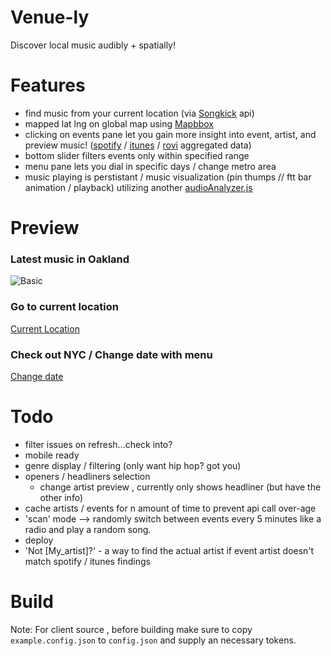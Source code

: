 Venue-ly
=========

Discover local music audibly + spatially!



Features
=========
  - find music from your current location (via [Songkick](http://songkick.com) api)
  - mapped lat lng on global map using [Mapbbox](http://mapbox.com)
  - clicking on events pane let you gain more insight into event, artist, and preview music! ([spotify](http://spotify.com) / [itunes](http://itunes.com) / [rovi](http://developer.rovicorp.com/docs) aggregated data)
  - bottom slider filters events only within specified range
  - menu pane lets you dial in specific days / change metro area
  - music playing is perstistant / music visualization (pin thumps // ftt bar animation / playback) utilizing another [audioAnalyzer.js](https://github.com/cjm771/AudioAnalyzer.js) 
  

Preview
=======
### Latest music in Oakland
  ![Basic](http://g.recordit.co/EcfIgmKnij.gif)

### Go to current location
  [Current Location](http://g.recordit.co/ZYdk5g6ZtG.gif)

### Check out NYC / Change date with menu
  [Change date](http://g.recordit.co/En7TxG9Nl3.gif)

Todo
=====
  - filter issues on refresh...check into?
  - mobile ready
  - genre display / filtering (only want hip hop? got you)
  - openers / headliners selection 
    - change artist preview , currently only shows headliner (but have the other info)
  - cache artists / events for n amount of time to prevent api call over-age
  - 'scan' mode --> randomly switch between events every 5 minutes like a radio and play a random song. 
  - deploy
  - 'Not [My_artist]?' - a way to find the actual artist if event artist doesn't match spotify / itunes findings



Build
======
Note:
For client source , before building make sure to copy `example.config.json` to `config.json` and supply an necessary tokens.